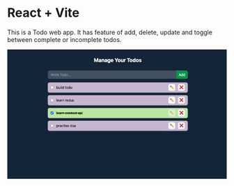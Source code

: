 # React + Vite

This is a Todo web app. It has feature of add, delete, update and toggle between complete or incomplete todos.

![Todo WebApp](https://github.com/RishiRaj0712/todo_context/blob/main/src/assets/todo.png)
